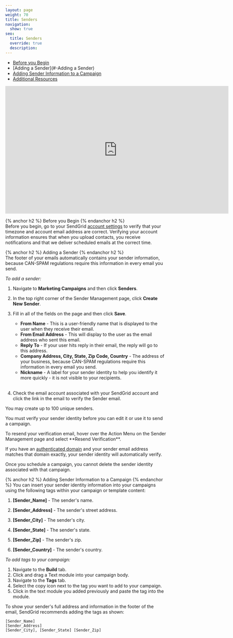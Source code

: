 ```yaml
---
layout: page
weight: 70
title: Senders
navigation:
  show: true
seo:
  title: Senders
  override: true
  description:
---
```

* [Before you Begin](#-Before-you-Begin)
* [Adding a Sender](#-Adding a Sender)
* [Adding Sender Information to a Campaign](#-Adding-Sender-Information-to-a-Campaign)
* [Additional Resources](#-Additional-Resources)

<iframe src="https://player.vimeo.com/video/120703745" width="700" height="400" frameborder="0" webkitallowfullscreen mozallowfullscreen allowfullscreen></iframe>

{% anchor h2 %}	Before you Begin
{% endanchor h2 %}	
Before you begin, go to your SendGrid [account settings]({{site.app_url}}/user/account) to verify that your timezone and account email address are correct. Verifying your account information ensures that when you upload contacts, you receive notifications and that we deliver scheduled emails at the correct time.

{% anchor h2 %}	Adding a Sender
{% endanchor h2 %}	
The footer of your emails automatically contains your sender information, because CAN-SPAM regulations require this information in every email you send.

*To add a sender:*

1. Navigate to **Marketing Campaigns** and then click **Senders**.
1. In the top right corner of the Sender Management page, click **Create New Sender**.
1. Fill in all of the fields on the page and then click **Save**.

    * **From Name** - This is a user-friendly name that is displayed to the user when they receive their email.
    * **From Email Address** - This will display to the user as the email address who sent this email.
    * **Reply To** - If your user hits reply in their email, the reply will go to this address.
    * **Company Address, City, State, Zip Code, Country** - The address of your business, because CAN-SPAM regulations require this information in every email you send.
    * **Nickname** - A label for your sender identity to help you identify it more quickly - it is not visible to your recipients.
<br></br>
1. Check the email account associated with your SendGrid account and click the link in the email to verify the Sender email.

<call-out>
 You may create up to 100 unique senders.
</call-out>

<call-out type="warning">

You must verify your sender identity before you can edit it or use it to send a campaign.

</call-out>
   To resend your verification email, hover over the Action Menu on the Sender Management page and select **Resend Verification**.
<call-out>

If you have an [authenticated domain]({{root_url}}/help-support/getting-started/how-to-set-up-domain-authentication.html) and your sender email address matches that domain exactly, your sender identity will automatically verify.

</call-out>

<call-out type="warning">

Once you schedule a campaign, you cannot delete the sender identity associated with that campaign.

</call-out>

{% anchor h2 %}	Adding Sender Information to a Campaign
{% endanchor %}	
You can insert your sender identity information into your campaigns using the following tags within your campaign or template content:

1. **[Sender_Name]** - The sender's name.

1. **[Sender_Address]** - The sender's street address.

1. **[Sender_City]** - The sender's city.

1. **[Sender_State]** - The sender's state.

1. **[Sender_Zip]** - The sender's zip.

1. **[Sender_Country]** - The sender's country.

*To add tags to your campaign:*

1. Navigate to the **Build** tab.
1. Click and drag a Text module into your campaign body.
1. Navigate to the **Tags** tab.
1. Select the copy icon next to the tag you want to add to your campaign.
1. Click in the text module you added previously and paste the tag into the module.

To show your sender's full address and information in the footer of the email, SendGrid recommends adding the tags as shown:
```
[Sender_Name]
[Sender_Address]
[Sender_City], [Sender_State] [Sender_Zip]
```

